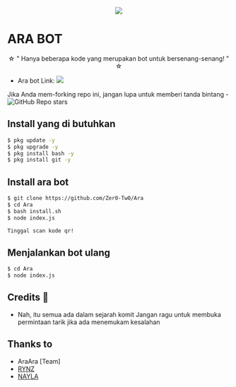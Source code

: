 <p align="center">
  <img src="https://coolthemestores.com/wp-content/uploads/2020/12/zero-two-feature.jpg">
</p>

# ARA BOT

<p align="center">
☆ " Hanya beberapa kode yang merupakan bot untuk bersenang-senang! " ☆
</p>

* Ara bot Link:  <a href="https://wa.me/6285852335038" alt="Ara"> <img src="https://img.shields.io/badge/%F0%9F%A4%96%20-AraBot-brightgreen" /> </a>

Jika Anda mem-forking repo ini, jangan lupa untuk memberi tanda bintang - <img alt="GitHub Repo stars" src="https://img.shields.io/github/stars/Zer0-Tw0/Ara?color=white&label=%F0%9F%8C%9F%20star">

## Install yang di butuhkan

```sh
$ pkg update -y
$ pkg upgrade -y
$ pkg install bash -y
$ pkg install git -y
```
## Install ara bot

```sh
$ git clone https://github.com/Zer0-Tw0/Ara
$ cd Ara
$ bash install.sh
$ node index.js

Tinggal scan kode qr!
```
## Menjalankan bot ulang

```sh
$ cd Ara
$ node index.js
```

## Credits 📍
* Nah, itu semua ada dalam sejarah komit
Jangan ragu untuk membuka permintaan tarik jika ada menemukam kesalahan

## Thanks to
* AraAra [Team]
* [RYNZ](https://github.com/riyan3334)
* [NAYLA](https://github.com/naylachan)
